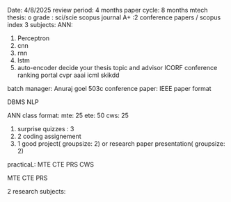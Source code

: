 Date: 4/8/2025
review period: 4 months
paper cycle: 8 months
mtech thesis:
 o grade : sci/scie scopus journal
A+ :2 conference papers / scopus index
3 subjects:
ANN:
1. Perceptron
2. cnn
3. rnn
4. lstm
5. auto-encoder
decide your thesis topic and advisor
ICORF conference ranking portal
cvpr
aaai
icml
skikdd

batch manager:  Anuraj goel 503c
conference paper: IEEE paper format

DBMS
NLP


ANN class format:
mte: 25
ete: 50
cws: 25 
1. surprise quizzes : 3
2. 2 coding assignement
3. 1 good project( groupsize: 2) or research paper presentation( groupsize: 2)


practicaL:
MTE
CTE
PRS
CWS


MTE 
CTE
PRS

2 research subjects:

